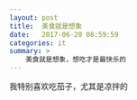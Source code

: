 ```yaml
---
layout: post
title:  美食就是想象
date:   2017-06-20 08:59:59
categories: it
summary: >
    美食就是想象，想吃才是最快乐的
---
```


我特别喜欢吃茄子，尤其是凉拌的

